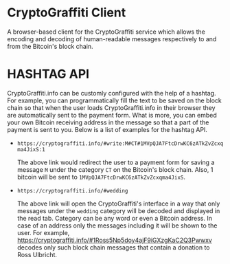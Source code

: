 # CryptoGraffiti Client
A browser-based client for the CryptoGraffiti service which allows the encoding
and decoding of human-readable messages respectively to and from the Bitcoin's
block chain.

HASHTAG API
===========
CryptoGraffiti.info can be customly configured with the help of a hashtag. For
example, you can programmatically fill the text to be saved on the block chain
so that when the user loads CryptoGraffiti.info in their browser they are
automatically sent to the payment form. What is more, you can embed your own
Bitcoin receiving address in the message so that a part of the payment is sent
to you. Below is a list of examples for the hashtag API.

* `https://cryptograffiti.info/#write:M#CT#1MVpQJA7FtcDrwKC6zATkZvZcxqma4JixS:1`

  The above link would redirect the user to a payment form for saving a message
  `M` under the category `CT` on the Bitcoin's block chain. Also, 1 bitcoin will
  be sent to `1MVpQJA7FtcDrwKC6zATkZvZcxqma4JixS`.
* `https://cryptograffiti.info/#wedding`

  The above link will open the CryptoGraffiti's interface in a way that only
  messages under the `wedding` category will be decoded and displayed in the
  read tab. Category can be any word or even a Bitcoin address. In case of an
  address only the messages including it will be shown to the user. For example,
  https://cryptograffiti.info/#1Ross5Np5doy4ajF9iGXzgKaC2Q3Pwwxv decodes only
  such block chain messages that contain a donation to Ross Ulbricht.
